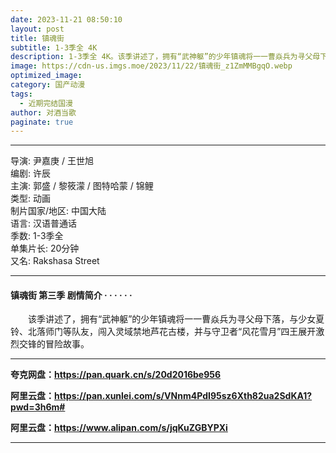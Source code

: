 ```yaml
---
date: 2023-11-21 08:50:10
layout: post
title: 镇魂街
subtitle: 1-3季全 4K
description: 1-3季全 4K。该季讲述了，拥有“武神躯”的少年镇魂将一一曹焱兵为寻父母下落，与少女夏铃、北落师门等队友，闯入灵域禁地芦花古楼，并与守卫者“风花雪月”四王展开激烈交锋的冒险故事...
image: https://cdn-us.imgs.moe/2023/11/22/镇魂街_z1ZmMMBgqO.webp
optimized_image: 
category: 国产动漫
tags:
  - 近期完结国漫
author: 对酒当歌
paginate: true
---
```


---

导演: 尹嘉庚 / 王世旭  
编剧: 许辰  
主演: 郭盛 / 黎筱濛 / 图特哈蒙 / 锦鲤  
类型: 动画  
制片国家/地区: 中国大陆  
语言: 汉语普通话  
季数: 1-3季全  
单集片长: 20分钟  
又名:  Rakshasa Street  

---

#### 镇魂街 第三季 剧情简介 · · · · · ·

　　该季讲述了，拥有“武神躯”的少年镇魂将一一曹焱兵为寻父母下落，与少女夏铃、北落师门等队友，闯入灵域禁地芦花古楼，并与守卫者“风花雪月”四王展开激烈交锋的冒险故事。

---

**夸克网盘：<https://pan.quark.cn/s/20d2016be956>**

**阿里云盘：<https://pan.xunlei.com/s/VNnm4PdI95sz6Xth82ua2SdKA1?pwd=3h6m#>**

**阿里云盘：<https://www.alipan.com/s/jqKuZGBYPXi>**

---
